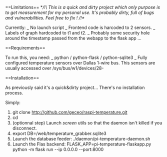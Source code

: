 ==Limitations==
**/!\ This is a quick and dirty project which only purpose is to get measurement for my personal use. It's probably dirty, full of bugs and vulnerabilities. Feel free to fix ! /!\**

Currently:
_ No launch script
_ Frontend code is harcoded to 2 sensors.
_ Labels of graph hardcoded to t1 and t2.
_ Probably some security hole around the timestamp passed from the webapp to the flask app ...


==Requirements==

To run this, you need:
_ python / python-flask / python-sqlite3
_ Fully configured temperature sensors over Dallas 1-wire bus. This sensors are usually accessed over /sys/bus/w1/devices/28-<device id> 

==Installation==

As previously said it's a quick&dirty project... There's no installation process.

Simply:

1. git clone http://github.com/geceo/raspi-temperature.git <your install dir>
2. cd <your install dir>
3. (optionnal step) Launch _screen_ utils so that the daemon isn't killed if you disconnect.
4. export DB=<your install dir>/web/temperature_grabber.sqlite3
5. Launch the database feeder: ./daemon/pi-temperature-daemon.sh
6. Launch the Flas backend: FLASK_APP=pi-temperature-flaskapp.py python -m flask run --ip 0.0.0.0 --port:8000
